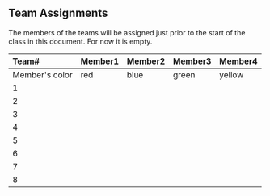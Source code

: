 ## Team Assignments

The members of the teams will be assigned just prior to the start of the class
in this document. For now it is empty.

| Team# | Member1 | Member2 | Member3  | Member4 |
|:-------| -------- |--------| ------- | ------- |
| Member's color | red	| blue| green  | yellow |
|  1  | | | | |
|  2  | | | | |
|  3  | | | | |
|  4  | | | | |
|  5  | | | | |
|  6  | | | | |
|  7  | | | | |
|  8  | | | | |

